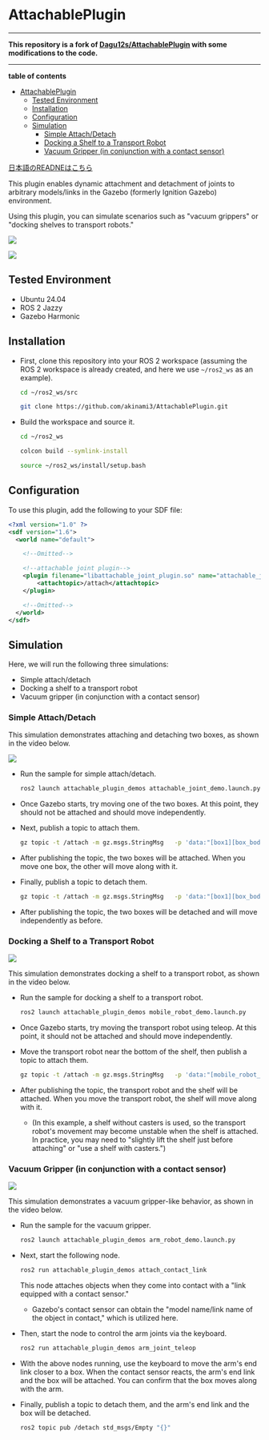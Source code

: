 <!-- -->
# AttachablePlugin

---

**This repository is a fork of [Dagu12s/AttachablePlugin](https://github.com/Dagu12s/AttachablePlugin) with some modifications to the code.**

---

**table of contents**
- [AttachablePlugin](#attachableplugin)
  - [Tested Environment](#tested-environment)
  - [Installation](#installation)
  - [Configuration](#configuration)
  - [Simulation](#simulation)
    - [Simple Attach/Detach](#simple-attachdetach)
    - [Docking a Shelf to a Transport Robot](#docking-a-shelf-to-a-transport-robot)
    - [Vacuum Gripper (in conjunction with a contact sensor)](#vacuum-gripper-in-conjunction-with-a-contact-sensor)


[日本語のREADNEはこちら](README_jp.md)


This plugin enables dynamic attachment and detachment of joints to arbitrary models/links in the Gazebo (formerly Ignition Gazebo) environment.

Using this plugin, you can simulate scenarios such as "vacuum grippers" or "docking shelves to transport robots."

![](./images/attachable_joint_mobile_robot_demo.gif)

![](./images/attachable_joint_arm_demo.gif)

## Tested Environment

- Ubuntu 24.04
- ROS 2 Jazzy
- Gazebo Harmonic

## Installation

- First, clone this repository into your ROS 2 workspace (assuming the ROS 2 workspace is already created, and here we use `~/ros2_ws` as an example).

    ```bash
    cd ~/ros2_ws/src
    ```

    ```bash
    git clone https://github.com/akinami3/AttachablePlugin.git
    ```

- Build the workspace and source it.

    ```bash
    cd ~/ros2_ws
    ```

    ```bash
    colcon build --symlink-install
    ```

    ```bash
    source ~/ros2_ws/install/setup.bash
    ```

## Configuration

To use this plugin, add the following to your SDF file:

```xml
<?xml version="1.0" ?>
<sdf version="1.6">
  <world name="default">

    <!--Omitted-->

    <!--attachable joint plugin-->
    <plugin filename="libattachable_joint_plugin.so" name="attachable_joint::AttachableJoint">
        <attachtopic>/attach</attachtopic>
    </plugin>

    <!--Omitted-->
  </world>
</sdf>
```

## Simulation

Here, we will run the following three simulations:

- Simple attach/detach
- Docking a shelf to a transport robot
- Vacuum gripper (in conjunction with a contact sensor)

### Simple Attach/Detach

This simulation demonstrates attaching and detaching two boxes, as shown in the video below.

![](./images/attachable_joint_demo.gif)

- Run the sample for simple attach/detach.

    ```bash
    ros2 launch attachable_plugin_demos attachable_joint_demo.launch.py
    ```

- Once Gazebo starts, try moving one of the two boxes. At this point, they should not be attached and should move independently.

- Next, publish a topic to attach them.

    ```bash
    gz topic -t /attach -m gz.msgs.StringMsg   -p 'data:"[box1][box_body][box2][box_body][attach]"' # data:"[Model name of the first object][Link name of the first object][Model name of the second object][Link name of the second object][attach or detach]"'
    ```

- After publishing the topic, the two boxes will be attached. When you move one box, the other will move along with it.

- Finally, publish a topic to detach them.

    ```bash
    gz topic -t /attach -m gz.msgs.StringMsg   -p 'data:"[box1][box_body][box2][box_body][detach]"' # data:"[Model name of the first object][Link name of the first object][Model name of the second object][Link name of the second object][attach or detach]"'
    ```

- After publishing the topic, the two boxes will be detached and will move independently as before.

### Docking a Shelf to a Transport Robot

![](./images/attachable_joint_mobile_robot_demo.gif)

This simulation demonstrates docking a shelf to a transport robot, as shown in the video below.

- Run the sample for docking a shelf to a transport robot.

    ```bash
    ros2 launch attachable_plugin_demos mobile_robot_demo.launch.py
    ```

- Once Gazebo starts, try moving the transport robot using teleop. At this point, it should not be attached and should move independently.

- Move the transport robot near the bottom of the shelf, then publish a topic to attach them.

    ```bash
    gz topic -t /attach -m gz.msgs.StringMsg   -p 'data:"[mobile_robot_model][base_link][shelf][poll1][attach]"'
    ```

- After publishing the topic, the transport robot and the shelf will be attached. When you move the transport robot, the shelf will move along with it.
    - (In this example, a shelf without casters is used, so the transport robot's movement may become unstable when the shelf is attached. In practice, you may need to "slightly lift the shelf just before attaching" or "use a shelf with casters.")

### Vacuum Gripper (in conjunction with a contact sensor)

![](./images/attachable_joint_arm_demo.gif)

This simulation demonstrates a vacuum gripper-like behavior, as shown in the video below.

- Run the sample for the vacuum gripper.

    ```bash
    ros2 launch attachable_plugin_demos arm_robot_demo.launch.py
    ```

- Next, start the following node.

    ```bash
    ros2 run attachable_plugin_demos attach_contact_link 
    ```
    This node attaches objects when they come into contact with a "link equipped with a contact sensor."
    - Gazebo's contact sensor can obtain the "model name/link name of the object in contact," which is utilized here.

- Then, start the node to control the arm joints via the keyboard.

    ```bash
    ros2 run attachable_plugin_demos arm_joint_teleop
    ```

- With the above nodes running, use the keyboard to move the arm's end link closer to a box. When the contact sensor reacts, the arm's end link and the box will be attached. You can confirm that the box moves along with the arm.

- Finally, publish a topic to detach them, and the arm's end link and the box will be detached.

    ```bash
    ros2 topic pub /detach std_msgs/Empty "{}"
    ```
